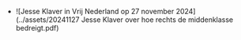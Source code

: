 - ![Jesse Klaver in Vrij Nederland op 27 november 2024](../assets/20241127 Jesse Klaver over hoe rechts de middenklasse bedreigt.pdf)